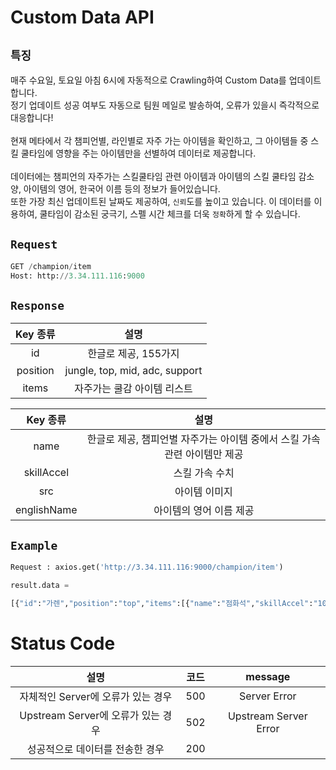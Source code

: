 # Custom Data API

## `특징`

매주 수요일, 토요일 아침 6시에 자동적으로 Crawling하여 Custom Data를 업데이트합니다.<br/>
정기 업데이트 성공 여부도 자동으로 팀원 메일로 발송하여, 오류가 있을시 즉각적으로 대응합니다!<br/>
<br/>
현재 메타에서 각 챔피언별, 라인별로 자주 가는 아이템을 확인하고, 그 아이템들 중 스킬 쿨타임에 영향을 주는 아이템만을 선별하여 데이터로 제공합니다.<br/>
<br/>
데이터에는 챔피언의 자주가는 스킬쿨타임 관련 아이템과 아이템의 스킬 쿨타임 감소 양, 아이템의 영어, 한국어 이름 등의 정보가 들어있습니다.<br/>
또한 가장 최신 업데이트된 날짜도 제공하여, `신뢰`도를 높이고 있습니다.
이 데이터를 이용하여, 쿨타임이 감소된 궁극기, 스펠 시간 체크를 더욱 `정확`하게 할 수 있습니다.


## `Request`

```python
GET /champion/item
Host: http://3.34.111.116:9000
```

## `Response`


|   Key 종류   |              설명              |
|:------------:|:------------------------------:|
| id |      한글로 제공, 155가지      |
|   position   | jungle, top, mid, adc, support |
| items  |    자주가는 쿨감 아이템 리스트     |




| Key 종류 | 설명 |
|:--------:|:----:|
| name |   한글로 제공, 챔피언별 자주가는 아이템 중에서 스킬 가속 관련 아이템만 제공  |
|skillAccel |  스킬 가속 수치    |
|src |   아이템 이미지   |
| englishName | 아이템의 영어 이름 제공 |



## `Example`

```python
Request : axios.get('http://3.34.111.116:9000/champion/item')

result.data = 

[{"id":"가렌","position":"top","items":[{"name":"점화석","skillAccel":"10","englishName":"Kindlegem","src":"https://opgg-static.akamaized.net/images/lol/item/3067.png?image=q_auto:best&v=1628647804"},{"name":"콜필드의 전투 망치","skillAccel":"10","englishName":"Caulfield's Warhammer","src":"https://opgg-static.akamaized.net/images/lol/item/3133.png?image=q_auto:best&v=1628647804"},{"name":"칠흑의 양날 도끼","skillAccel":"25","englishName":"Black Cleaver","src":"https://opgg-static.akamaized.net/images/lol/item/3071.png?image=q_auto:best&v=1628647804"},{"name":"태양불꽃 방패","skillAccel":"20","englishName":"Sunfire Aegis","src":"https://opgg-static.akamaized.net/images/lol/item/3068.png?image=q_auto:best&v=1628647804"},{"name":"발걸음 분쇄기","skillAccel":"20","englishName":"Stridebreaker","src":"https://opgg-static.akamaized.net/images/lol/item/6631.png?image=q_auto:best&v=1628647804"},{"name":"신성한 파괴자","skillAccel":"20","englishName":"Divine Sunderer","src":"https://opgg-static.akamaized.net/images/lol/item/6632.png?image=q_auto:best&v=1628647804"},{"name":"삼위일체","skillAccel":"20","englishName":"Trinity Force","src":"https://opgg-static.akamaized.net/images/lol/item/3078.png?image=q_auto:best&v=1628647804"}]}, {"id":"가렌","position":"mid","items":[{"name":"점화석","skillAccel":"10","englishName":"Kindlegem","src":"https://opgg-static.akamaized.net/images/lol/item/3067.png?image=q_auto:best&v=1628647804"},{"name":"콜필드의 전투 망치","skillAccel":"10","englishName":"Caulfield's Warhammer","src":"https://opgg-static.akamaized.net/images/lol/item/3133.png?image=q_auto:best&v=1628647804"},{"name":"칠흑의 양날 도끼","skillAccel":"25","englishName":"Black Cleaver","src":"https://opgg-static.akamaized.net/images/lol/item/3071.png?image=q_auto:best&v=1628647804"},{"name":"태양불꽃 방패","skillAccel":"20","englishName":"Sunfire Aegis","src":"https://opgg-static.akamaized.net/images/lol/item/3068.png?image=q_auto:best&v=1628647804"},{"name":"선혈포식자","skillAccel":"20","englishName":"Goredrinker","src":"https://opgg-static.akamaized.net/images/lol/item/6630.png?image=q_auto:best&v=1628647804"},{"name":"발걸음 분쇄기","skillAccel":"20","englishName":"Stridebreaker","src":"https://opgg-static.akamaized.net/images/lol/item/6631.png?image=q_auto:best&v=1628647804"},{"name":"삼위일체","skillAccel":"20","englishName":"Trinity Force","src":"https://opgg-static.akamaized.net/images/lol/item/3078.png?image=q_auto:best&v=1628647804"}]},...]
```

# Status Code


|               설명                | 코드 |      message      |
|:---------------------------------:|:----:|:-----------------:|
|자체적인 Server에 오류가 있는 경우|    500  |  Server Error     |
|Upstream Server에 오류가 있는 경우 | 502 |  Upstream Server Error  |
|   성공적으로 데이터를 전송한 경우   |  200    |                   |

